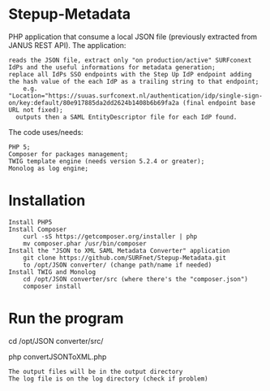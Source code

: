# Stepup-Metadata

PHP application that consume a local JSON file (previously extracted from JANUS REST API). The application:

    reads the JSON file, extract only "on production/active" SURFconext IdPs and the useful informations for metadata generation;
    replace all IdPs SSO endpoints with the Step Up IdP endpoint adding the hash value of the each IdP as a trailing string to that endpoint;
        e.g.  "Location="https://suuas.surfconext.nl/authentication/idp/single-sign-on/key:default/80e917885da2dd2624b1408b6b69fa2a (final endpoint base URL not fixed);
      outputs then a SAML EntityDescriptor file for each IdP found.

The code uses/needs:

    PHP 5;
    Composer for packages management;
    TWIG template engine (needs version 5.2.4 or greater);
    Monolog as log engine;

# Installation

    Install PHP5
    Install Composer
        curl -sS https://getcomposer.org/installer | php
        mv composer.phar /usr/bin/composer
    Install the "JSON to XML SAML Metadata Converter" application
        git clone https://github.com/SURFnet/Stepup-Metadata.git
        to /opt/JSON converter/ (change path/name if needed)
    Install TWIG and Monolog
        cd /opt/JSON converter/src (where there's the "composer.json")
        composer install

# Run the program

cd /opt/JSON converter/src/

php convertJSONToXML.php

    The output files will be in the output directory
    The log file is on the log directory (check if problem)

